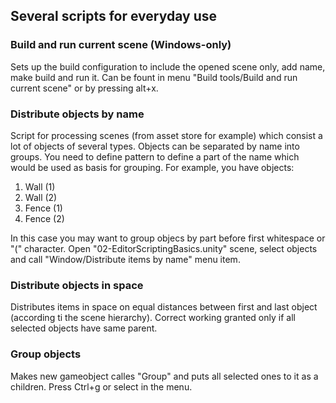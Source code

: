 ## Several scripts for everyday use

### Build and run current scene (Windows-only)

Sets up the build configuration to include the opened scene only, add name, make build and run it.
Can be fount in menu "Build tools/Build and run current scene" or by pressing alt+x.

### Distribute objects by name

Script for processing scenes (from asset store for example) which consist a lot of objects of several types.
Objects can be separated by name into groups. You need to define pattern to define a part of the name which would be used as basis for grouping.
For example, you have objects:

1. Wall (1)
2. Wall (2)
3. Fence (1)
4. Fence (2)

In this case you may want to group objecs by part before first whitespace or "(" character.
Open "02-EditorScriptingBasics.unity" scene, select objects and call "Window/Distribute items by name" menu item.

### Distribute objects in space

Distributes items in space on equal distances between first and last object (according ti the scene hierarchy).
Correct working granted only if all selected objects have same parent.

### Group objects

Makes new gameobject calles "Group" and puts all selected ones to it as a children. Press Ctrl+g or select in the menu.

